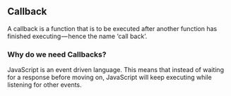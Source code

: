 ## Callback
A callback is a function that is to be executed after another function has finished executing — hence the name ‘call back’.

### Why do we need Callbacks?
JavaScript is an event driven language. This means that instead of waiting for a response before moving on, JavaScript will keep executing while listening for other events.
